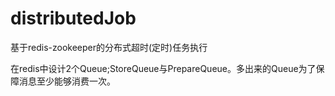 # distributedJob

基于redis-zookeeper的分布式超时(定时)任务执行

在redis中设计2个Queue;StoreQueue与PrepareQueue。多出来的Queue为了保障消息至少能够消费一次。


